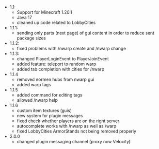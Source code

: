 - 1.1:
  - Support for Minecraft 1.20.1
  - Java 17
  - cleaned up code related to LobbyCities
- 1.1.1:
  - sending only parts (next page) of gui content in order to reduce sent package sizes
- 1.1.2:
  - fixed problems with /nwarp create and /nwarp change
- 1.1.3:
  - changed PlayerLoginEvent to PlayerJoinEvent
  - added feature: teleport to random warp
  - added tab completion with cities for /nwarp
- 1.1.4
  - removed normen hubs from nwarp gui
  - added warp tags 
- 1.1.5
  - added command for editing tags
  - allowed /nwarp help
- 1.1.6
  - custom item textures (guis)
  - new system for plugin messages
  - fixed check whether players are on the right server
  - autocomplete works with /nwarp as well as /warp
  - fixed LobbyCities ArmorStands not being removed properly
- 2.0.0
  - changed plugin messaging channel (proxy now Velocity)